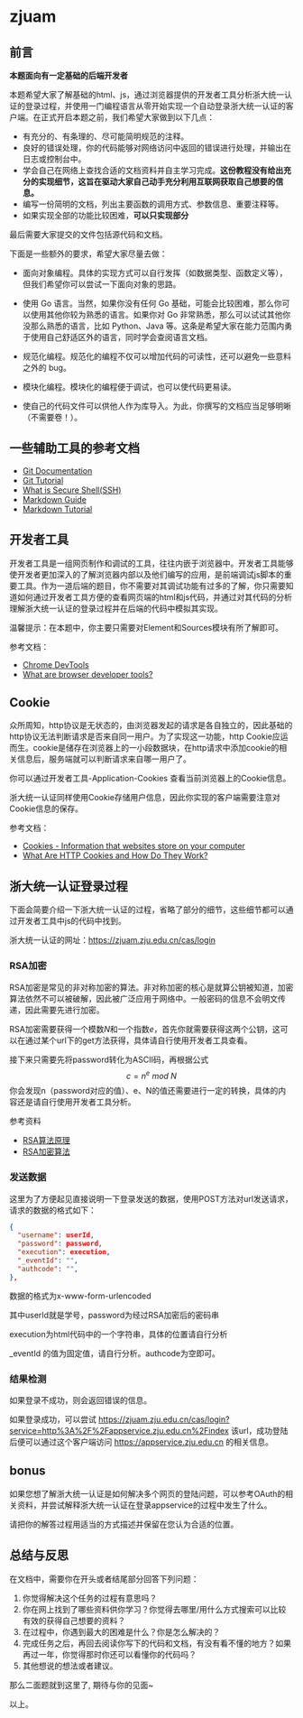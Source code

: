# zjuam

## 前言

**本题面向有一定基础的后端开发者**

本题希望大家了解基础的html、js，通过浏览器提供的开发者工具分析浙大统一认证的登录过程，并使用一门编程语言从零开始实现一个自动登录浙大统一认证的客户端。在正式开启本题之前，我们希望大家做到以下几点：

* 有充分的、有条理的、尽可能简明规范的注释。
* 良好的错误处理，你的代码能够对网络访问中返回的错误进行处理，并输出在日志或控制台中。
* 学会自己在网络上查找合适的文档资料并自主学习完成。**这份教程没有给出充分的实现细节，这旨在驱动大家自己动手充分利用互联网获取自己想要的信息。**
* 编写一份简明的文档，列出主要函数的调用方式、参数信息、重要注释等。
* 如果实现全部的功能比较困难，**可以只实现部分**

最后需要大家提交的文件包括源代码和文档。

下面是一些额外的要求，希望大家尽量去做：

- 面向对象编程。具体的实现方式可以自行发挥（如数据类型、函数定义等），但我们希望你可以尝试一下面向对象的思路。

- 使用 Go 语言。当然，如果你没有任何 Go 基础，可能会比较困难，那么你可以使用其他你较为熟悉的语言。如果你对 Go 非常熟悉，那么可以试试其他你没那么熟悉的语言，比如 Python、Java 等。这条是希望大家在能力范围内勇于使用自己舒适区外的语言，同时学会查阅语言文档。
- 规范化编程。规范化的编程不仅可以增加代码的可读性，还可以避免一些意料之外的 bug。
- 模块化编程。模块化的编程便于调试，也可以使代码更易读。
- 使自己的代码文件可以供他人作为库导入。为此，你撰写的文档应当足够明晰（不需要卷！）。

## 一些辅助工具的参考文档

- [Git Documentation](https://git-scm.com/doc)
- [Git Tutorial](https://www.runoob.com/git/git-tutorial.html)
- [What is Secure Shell(SSH)](https://en.wikipedia.org/wiki/Secure_Shell)
- [Markdown Guide](https://www.markdownguide.org/basic-syntax/)
- [Markdown Tutorial](https://www.runoob.com/markdown/md-tutorial.html)

## 开发者工具

开发者工具是一组网页制作和调试的工具，往往内嵌于浏览器中。开发者工具能够使开发者更加深入的了解浏览器内部以及他们编写的应用，是前端调试js脚本的重要工具。作为一道后端的题目，你不需要对其调试功能有过多的了解，你只需要知道如何通过开发者工具方便的查看网页端的html和js代码，并通过对其代码的分析理解浙大统一认证的登录过程并在后端的代码中模拟其实现。

温馨提示：在本题中，你主要只需要对Element和Sources模块有所了解即可。

参考文档：

* [Chrome DevTools](https://developer.chrome.com/docs/devtools/?utm_source=dcc&utm_medium=redirect&utm_campaign=2018Q2)
* [What are browser developer tools?](https://developer.mozilla.org/en-US/docs/Learn/Common_questions/Tools_and_setup/What_are_browser_developer_tools)

## Cookie

众所周知，http协议是无状态的，由浏览器发起的请求是各自独立的，因此基础的http协议无法判断请求是否来自同一用户。为了实现这一功能，http Cookie应运而生。cookie是储存在浏览器上的一小段数据块，在http请求中添加cookie的相关信息后，服务端就可以判断请求来自哪一用户了。

你可以通过开发者工具-Application-Cookies 查看当前浏览器上的Cookie信息。

浙大统一认证同样使用Cookie存储用户信息，因此你实现的客户端需要注意对Cookie信息的保存。

参考文档：

* [Cookies - Information that websites store on your computer](https://support.mozilla.org/en/kb/cookies-information-websites-store-on-your-computer)
* [What Are HTTP Cookies and How Do They Work?](https://brightdata.com/blog/web-data/http-cookies#:~:text=Summary-,HTTP%20Cookie%20Definition,the%20server%20with%20each%20request.)

## 浙大统一认证登录过程

下面会简要介绍一下浙大统一认证的过程，省略了部分的细节，这些细节都可以通过开发者工具中js的代码中找到。

浙大统一认证的网址：https://zjuam.zju.edu.cn/cas/login

### RSA加密

RSA加密是常见的非对称加密的算法。非对称加密的核心是就算公钥被知道，加密算法依然不可以被破解，因此被广泛应用于网络中。一般密码的信息不会明文传递，因此需要先进行加密。

RSA加密需要获得一个模数$N$和一个指数$e$，首先你就需要获得这两个公钥，这可以在通过某个url下的get方法获得，具体请自行使用开发者工具查看。

接下来只需要先将password转化为ASCII码，再根据公式
$$
c = n^{e}  \ mod \ N
$$
你会发现n（password对应的值）、e、N的值还需要进行一定的转换，具体的内容还是请自行使用开发者工具分析。

参考资料

* [RSA算法原理](https://www.ruanyifeng.com/blog/2013/06/rsa_algorithm_part_one.html)
* [RSA加密算法](https://zh.wikipedia.org/zh-cn/RSA%E5%8A%A0%E5%AF%86%E6%BC%94%E7%AE%97%E6%B3%95)

### 发送数据

这里为了方便起见直接说明一下登录发送的数据，使用POST方法对url发送请求，请求的数据的格式如下：

```json
{
  "username": userId,
  "password": password,
  "execution": execution,
  "_eventId": "",
  "authcode": "",
},
```

数据的格式为x-www-form-urlencoded

其中userId就是学号，password为经过RSA加密后的密码串

execution为html代码中的一个字符串，具体的位置请自行分析

_eventId 的值为固定值，请自行分析。authcode为空即可。

### 结果检测

如果登录不成功，则会返回错误的信息。

如果登录成功，可以尝试 https://zjuam.zju.edu.cn/cas/login?service=http%3A%2F%2Fappservice.zju.edu.cn%2Findex 该url，成功登陆后便可以通过这个客户端访问 https://appservice.zju.edu.cn 的相关信息。

## bonus

如果您想了解浙大统一认证是如何解决多个网页的登陆问题，可以参考OAuth的相关资料，并尝试解释浙大统一认证在登录appservice的过程中发生了什么。

请把你的解答过程用适当的方式描述并保留在您认为合适的位置。

## 总结与反思

在文档中，需要你在开头或者结尾部分回答下列问题：

1. 你觉得解决这个任务的过程有意思吗？
2. 你在网上找到了哪些资料供你学习？你觉得去哪里/用什么方式搜索可以比较有效的获得自己想要的资料？
3. 在过程中，你遇到最大的困难是什么？你是怎么解决的？
4. 完成任务之后，再回去阅读你写下的代码和文档，有没有看不懂的地方？如果再过一年，你觉得那时你还可以看懂你的代码吗？
5. 其他想说的想法或者建议。

那么二面题就到这里了, 期待与你的见面~

以上。